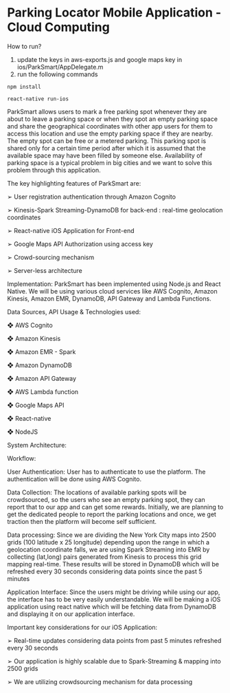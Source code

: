 # Parking Locator Mobile Application - Cloud Computing 
How to run?
1. update the keys in aws-exports.js and google maps key in ios/ParkSmart/AppDelegate.m
2. run the following commands
```
npm install

react-native run-ios
```
ParkSmart allows users to mark a free parking spot whenever they are about to leave a parking space or when they spot an empty parking space and share the geographical coordinates with other app users for them to access this location and use the empty parking space if they are nearby. The empty spot can be free or a metered parking. This parking spot is shared only for a certain time period after which it is assumed that the available space may have been filled by someone else. Availability of parking space is a typical problem in big cities and we want to solve this problem through this application.

The key highlighting features of ParkSmart are:

➢	User registration authentication through Amazon Cognito

➢	Kinesis-Spark Streaming-DynamoDB for back-end : real-time geolocation coordinates

➢	React-native iOS Application for Front-end

➢	Google Maps API Authorization using access key

➢	Crowd-sourcing mechanism

➢	Server-less architecture




Implementation:
ParkSmart has been implemented using Node.js and React Native. We will be using various cloud services like AWS Cognito, Amazon Kinesis, Amazon EMR, DynamoDB, API Gateway and Lambda Functions. 


Data Sources, API Usage & Technologies used:

❖	AWS Cognito

❖	Amazon Kinesis

❖	Amazon EMR - Spark

❖	Amazon DynamoDB

❖	Amazon API Gateway

❖	AWS Lambda function

❖	Google Maps API

❖	React-native 

❖	NodeJS


System Architecture:

 

Workflow:

User Authentication: User has to authenticate to use the platform. The authentication will be done using AWS Cognito.

Data Collection: The locations of available parking spots will be crowdsourced, so the users who see an empty parking spot, they can report that to our app and can get some rewards. Initially, we are planning to get the dedicated people to report the parking locations and once, we get traction then the platform will become self sufficient. 

Data processing: Since we are dividing the New York City maps into 2500 grids (100 latitude x 25 longitude) depending upon the range in which a geolocation coordinate falls, we are using Spark Streaming into EMR by collecting (lat,long) pairs generated from Kinesis to process this grid mapping real-time. These results will be stored in DynamoDB which will be refreshed every 30 seconds considering data points since the past 5 minutes

Application Interface: Since the users might be driving while using our app, the interface has to be very easily understandable. We will be making a iOS application using react native which will be fetching data from DynamoDB and displaying it on our application interface.



Important key considerations for our iOS Application:

➢	Real-time updates considering data points from past 5 minutes refreshed every 30 seconds

➢	Our application is highly scalable due to Spark-Streaming & mapping into 2500 grids

➢	We are utilizing crowdsourcing mechanism for data processing










